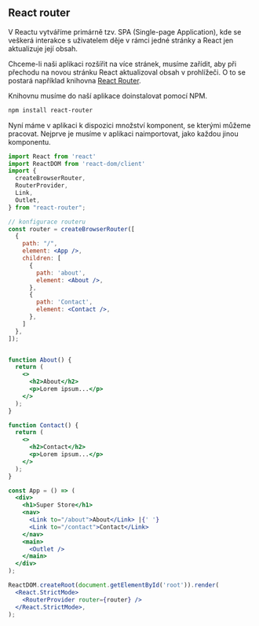 ## React router

V Reactu vytváříme primárně tzv. SPA (Single-page Application), kde se veškerá interakce s uživatelem děje v rámci jedné stránky a React jen aktualizuje její obsah.

Chceme-li naši aplikaci rozšířit na více stránek, musíme zařídit, aby při přechodu na novou stránku React aktualizoval obsah v prohlížeči. O to se postará například knihovna [React Router](https://reactrouter.com).

Knihovnu musíme do naší aplikace doinstalovat pomocí NPM.

```sh
npm install react-router
```

Nyní máme v aplikaci k dispozici množství komponent, se kterými můžeme pracovat. Nejprve je musíme v aplikaci naimportovat, jako každou jinou komponentu.

```jsx
import React from 'react'
import ReactDOM from 'react-dom/client'
import {
  createBrowserRouter,
  RouterProvider,
  Link,
  Outlet,
} from "react-router";

// konfigurace routeru
const router = createBrowserRouter([
  {
    path: "/",
    element: <App />,
    children: [
      {
        path: 'about',
        element: <About />,
      },
      {
        path: 'Contact',
        element: <Contact />,
      },
    ]
  },
]);


function About() {
  return (
    <>
      <h2>About</h2>
      <p>Lorem ipsum...</p>
    </>
  );
}

function Contact() {
  return (
    <>
      <h2>Contact</h2>
      <p>Lorem ipsum...</p>
    </>
  );
}

const App = () => (
  <div>
    <h1>Super Store</h1>
    <nav>
      <Link to="/about">About</Link> |{' '}
      <Link to="/contact">Contact</Link>
    </nav>
    <main>
      <Outlet />
    </main>
  </div>
);

ReactDOM.createRoot(document.getElementById('root')).render(
  <React.StrictMode>
    <RouterProvider router={router} />
  </React.StrictMode>,
);
```

